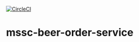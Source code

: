 [![CircleCI](https://circleci.com/gh/9aN3D/mssc-beer-order-service.svg?style=svg)](https://circleci.com/gh/9aN3D/mssc-beer-order-service)
# mssc-beer-order-service
